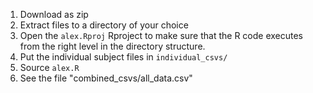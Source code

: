 1. Download as zip
2. Extract files to a directory of your choice
3. Open the `alex.Rproj` Rproject to make sure that the R code executes from the right level in the directory structure.
4. Put the individual subject files in `individual_csvs/`
5. Source `alex.R`
6. See the file "combined_csvs/all_data.csv"
